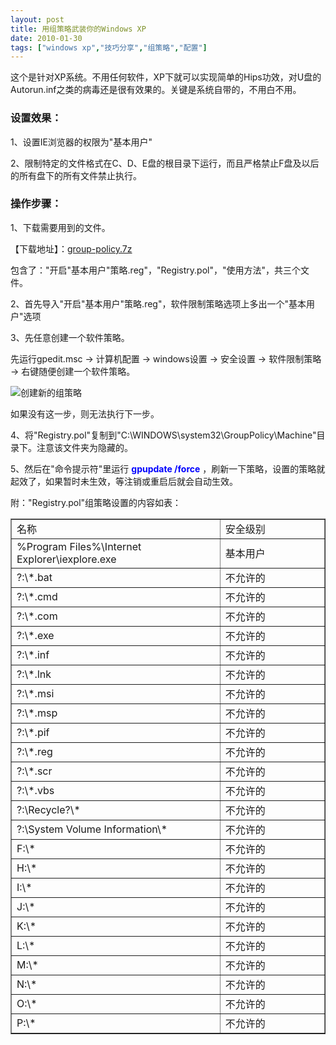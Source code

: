 ```yaml
---
layout: post
title: 用组策略武装你的Windows XP
date: 2010-01-30
tags: ["windows xp","技巧分享","组策略","配置"]
---
```


这个是针对XP系统。不用任何软件，XP下就可以实现简单的Hips功效，对U盘的Autorun.inf之类的病毒还是很有效果的。关键是系统自带的，不用白不用。

### 设置效果：

1、设置IE浏览器的权限为"基本用户"

2、限制特定的文件格式在C、D、E盘的根目录下运行，而且严格禁止F盘及以后的所有盘下的所有文件禁止执行。

<!--more-->

### 操作步骤：

1、下载需要用到的文件。

【下载地址】：[group-policy.7z](https://dl.dropbox.com/u/3633907/download/group-policy.7z)

包含了："开启"基本用户"策略.reg"，"Registry.pol"，"使用方法"，共三个文件。

2、首先导入"开启"基本用户"策略.reg"，软件限制策略选项上多出一个"基本用户"选项

3、先任意创建一个软件策略。

先运行gpedit.msc → 计算机配置 → windows设置 → 安全设置 → 软件限制策略 → 右键随便创建一个软件策略。

![创建新的组策略](013001.gif "创建新的组策略")

如果没有这一步，则无法执行下一步。

4、将"Registry.pol"复制到"C:\WINDOWS\system32\GroupPolicy\Machine\"目录下。注意该文件夹为隐藏的。

5、然后在"命令提示符"里运行 **<span style="color: #0000ff;">gpupdate /force</span>** ，刷新一下策略，设置的策略就起效了，如果暂时未生效，等注销或重启后就会自动生效。

附："Registry.pol"组策略设置的内容如表：
<div>
<table border="1" cellspacing="0" cellpadding="0" align="center">
<tbody>
<tr>
<td width="355">名称</td>
<td width="183">安全级别</td>
</tr>
<tr>
<td width="355">%Program Files%\Internet Explorer\iexplore.exe</td>
<td width="183">基本用户</td>
</tr>
<tr>
<td width="355">?:\*.bat</td>
<td width="183">不允许的</td>
</tr>
<tr>
<td width="355">?:\*.cmd</td>
<td width="183">不允许的</td>
</tr>
<tr>
<td width="355">?:\*.com</td>
<td width="183">不允许的</td>
</tr>
<tr>
<td width="355">?:\*.exe</td>
<td width="183">不允许的</td>
</tr>
<tr>
<td width="355">?:\*.inf</td>
<td width="183">不允许的</td>
</tr>
<tr>
<td width="355">?:\*.lnk</td>
<td width="183">不允许的</td>
</tr>
<tr>
<td width="355">?:\*.msi</td>
<td width="183">不允许的</td>
</tr>
<tr>
<td width="355">?:\*.msp</td>
<td width="183">不允许的</td>
</tr>
<tr>
<td width="355">?:\*.pif</td>
<td width="183">不允许的</td>
</tr>
<tr>
<td width="355">?:\*.reg</td>
<td width="183">不允许的</td>
</tr>
<tr>
<td width="355">?:\*.scr</td>
<td width="183">不允许的</td>
</tr>
<tr>
<td width="355">?:\*.vbs</td>
<td width="183">不允许的</td>
</tr>
<tr>
<td width="355">?:\Recycle?\*</td>
<td width="183">不允许的</td>
</tr>
<tr>
<td width="355">?:\System Volume Information\*</td>
<td width="183">不允许的</td>
</tr>
<tr>
<td width="355">F:\*</td>
<td width="183">不允许的</td>
</tr>
<tr>
<td width="355">H:\*</td>
<td width="183">不允许的</td>
</tr>
<tr>
<td width="355">I:\*</td>
<td width="183">不允许的</td>
</tr>
<tr>
<td width="355">J:\*</td>
<td width="183">不允许的</td>
</tr>
<tr>
<td width="355">K:\*</td>
<td width="183">不允许的</td>
</tr>
<tr>
<td width="355">L:\*</td>
<td width="183">不允许的</td>
</tr>
<tr>
<td width="355">M:\*</td>
<td width="183">不允许的</td>
</tr>
<tr>
<td width="355">N:\*</td>
<td width="183">不允许的</td>
</tr>
<tr>
<td width="355">O:\*</td>
<td width="183">不允许的</td>
</tr>
<tr>
<td width="355">P:\*</td>
<td width="183">不允许的</td>
</tr>
</tbody>
</table>
</div>